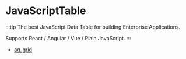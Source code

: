 # JavaScriptTable

:::tip
The best JavaScript Data Table for building Enterprise Applications.

Supports React / Angular / Vue / Plain JavaScript.
:::

- [ag-grid](https://github.com/ag-grid/ag-grid)
